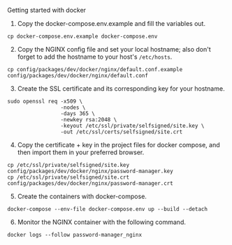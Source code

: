 Getting started with docker

1. Copy the docker-compose.env.example and fill the variables out.

```shell
cp docker-compose.env.example docker-compose.env
```

2. Copy the NGINX config file and set your local hostname; also don't forget to add the hostname to your host's ```/etc/hosts```.

```shell
cp config/packages/dev/docker/nginx/default.conf.example config/packages/dev/docker/nginx/default.conf
```

3. Create the SSL certificate and its corresponding key for your hostname.

```shell
sudo openssl req -x509 \
                 -nodes \
                 -days 365 \
                 -newkey rsa:2048 \
                 -keyout /etc/ssl/private/selfsigned/site.key \
                 -out /etc/ssl/certs/selfsigned/site.crt
```

4. Copy the certificate + key in the project files for docker compose, 
and then import them in your preferred browser.

```shell
cp /etc/ssl/private/selfsigned/site.key config/packages/dev/docker/nginx/password-manager.key
cp /etc/ssl/private/selfsigned/site.crt config/packages/dev/docker/nginx/password-manager.crt
```

5. Create the containers with docker-compose.

```shell
docker-compose --env-file docker-compose.env up --build --detach
```

6. Monitor the NGINX container with the following command.

```shell
docker logs --follow password-manager_nginx
```
